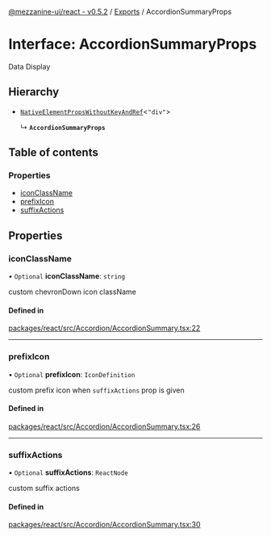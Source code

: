 [@mezzanine-ui/react - v0.5.2](../README.md) / [Exports](../modules.md) / AccordionSummaryProps

# Interface: AccordionSummaryProps

Data Display

## Hierarchy

- [`NativeElementPropsWithoutKeyAndRef`](../modules.md#nativeelementpropswithoutkeyandref)<``"div"``\>

  ↳ **`AccordionSummaryProps`**

## Table of contents

### Properties

- [iconClassName](accordionsummaryprops.md#iconclassname)
- [prefixIcon](accordionsummaryprops.md#prefixicon)
- [suffixActions](accordionsummaryprops.md#suffixactions)

## Properties

### iconClassName

• `Optional` **iconClassName**: `string`

custom chevronDown icon className

#### Defined in

[packages/react/src/Accordion/AccordionSummary.tsx:22](https://github.com/Mezzanine-UI/mezzanine/blob/83e0173/packages/react/src/Accordion/AccordionSummary.tsx#L22)

___

### prefixIcon

• `Optional` **prefixIcon**: `IconDefinition`

custom prefix icon when `suffixActions` prop is given

#### Defined in

[packages/react/src/Accordion/AccordionSummary.tsx:26](https://github.com/Mezzanine-UI/mezzanine/blob/83e0173/packages/react/src/Accordion/AccordionSummary.tsx#L26)

___

### suffixActions

• `Optional` **suffixActions**: `ReactNode`

custom suffix actions

#### Defined in

[packages/react/src/Accordion/AccordionSummary.tsx:30](https://github.com/Mezzanine-UI/mezzanine/blob/83e0173/packages/react/src/Accordion/AccordionSummary.tsx#L30)
